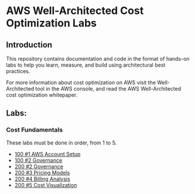 # AWS Well-Architected Cost Optimization Labs

## Introduction

This repository contains documentation and code in the format of hands-on labs to help you learn, measure, and build using architectural best practices.

For more information about cost optimization on AWS visit the Well-Architected tool in the AWS console, and read the AWS Well-Architected cost optimization whitepaper.

## Labs:

### Cost Fundamentals
These labs must be done in order, from 1 to 5.
- [100 #1 AWS Account Setup](./Cost_Fundamentals/100_1_AWS_Account_Setup)
- [100 #2 Governance](./Cost_Fundamentals/100_2_Cost_and_Usage_Governance)
- [200 #2 Governance](./Cost_Fundamentals/200_2_Cost_and_Usage_Governance)
- [200 #3 Pricing Models](./Cost_Fundamentals/200_3_Pricing_Models) 
- [200 #4 Billing Analysis](./Cost_Fundamentals/200_4_Billing_Analysis)
- [200 #5 Cost Visualization](./Cost_Fundamentals/200_5_Cost_Visualization) 


